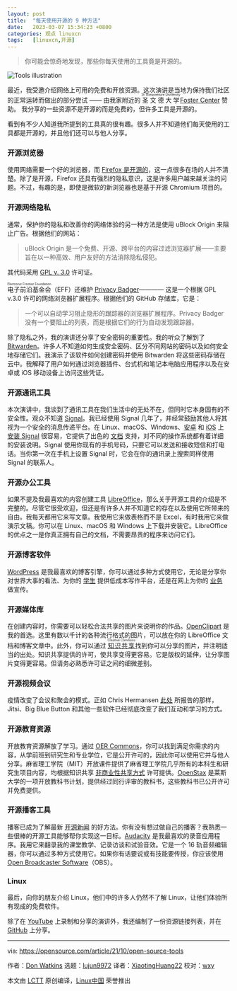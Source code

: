 ```yaml
---
layout: post
title:	"每天使用开源的 9 种方法"
date:	2023-03-07 15:34:23 +0800 
categories:	观点 linuxcn 
tags:	[linuxcn,开源]
---
```




> 
> 你可能会惊奇地发现，那些你每天使用的工具竟是开源的。
> 
> 
> 


![](/Asserts/Images//attachment/album/202303/07/153419u0nfxeogevozebfv.jpg "Tools illustration")


最近，我受邀介绍网络上可用的免费和开放资源。这次演讲是当地为保持我们社区的正常运转而做出的部分尝试 —— 由我家附近的 <ruby> 圣文德大学 <rt>  St. Bonaventure University </rt></ruby> [Foster Center](https://www.sbu.edu/academics/schools-at-sbu/school-of-business/foster-center-for-responsible-leadership/foster-center-events) 赞助。 我分享的一些资源不是开源的而是免费的，但许多工具是开源的。


看到有不少人知道我所提到的工具真的很有趣。很多人并不知道他们每天使用的工具都是开源的，并且他们还可以与他人分享。


### 开源浏览器


使用网络需要一个好的浏览器，而 [Firefox 是开源的](https://opensource.com/article/21/9/switch-to-firefox)，这一点很多在场的人并不清楚。除了是开源，Firefox 还具有强烈的隐私意识，这是许多用户越来越关注的问题。不过，有趣的是，即使是微软的新浏览器也是基于开源 Chromium 项目的。


### 开源网络隐私


通常，保护你的隐私和改善你的网络体验的另一种方法是使用 uBlock Origin 来阻止广告。根据他们的网站：



> 
> uBlock Origin 是一个免费、开源、跨平台的内容过滤浏览器扩展——主要旨在以一种高效、用户友好的方法消除隐私侵犯。
> 
> 
> 


其代码采用 [GPL v. 3.0](https://github.com/gorhill/uBlock) 许可证。


<ruby> 电子前沿基金会 <rt>  Electronic Frontier Foundation </rt></ruby>（EFF）还维护 [Privacy Badger](https://privacybadger.org/)———— 这是一个根据 GPL v.3.0 许可的网络浏览器扩展程序。根据他们的 GitHub 存储库，它是：



> 
> 一个可以自动学习阻止隐形的跟踪器的浏览器扩展程序。Privacy Badger 没有一个要阻止的列表，而是根据它们的行为自动发现跟踪器。
> 
> 
> 


除了隐私之外，我的演讲还分享了安全密码的重要性。我的听众了解到了 [Bitwarden](https://github.com/bitwarden)。许多人不知道如何生成安全密码、区分不同网站的密码以及如何安全地存储它们。我演示了该软件如何创建密码并使用 Bitwarden 将这些密码存储在云中。我解释了用户如何通过浏览器插件、台式机和笔记本电脑应用程序以及在安卓或 iOS 移动设备上访问这些凭证。


### 开源通讯工具


本次演讲中，我谈到了通讯工具在我们生活中的无处不在，但同时它本身固有的不安全性。观众不知道 [Signal](https://opensource.com/article/19/10/secure-private-messaging)。我已经使用 Signal 几年了，并经常鼓励其他人将其视为一个安全的消息传递平台。在 Linux、macOS、Windows、[安卓](https://play.google.com/store/apps/details?id=org.thoughtcrime.securesms&referrer=utm_source%3DOWS%26utm_medium%3DWeb%26utm_campaign%3DNav) 和 [iOS](https://apps.apple.com/us/app/signal-private-messenger/id874139669) 上 [安装 Signal](https://signal.org/download/) 很容易，它提供了出色的 [文档](https://support.signal.org/) 支持，对不同的操作系统都有着详细的安装说明。Signal 使用你现有的手机号码，只要它可以发送和接收短信和打电话。当你第一次在手机上设置 Signal 时，它会在你的通讯录上搜索同样使用 Signal 的联系人。


### 开源办公工具


如果不提及我最喜欢的内容创建工具 [LibreOffice](https://opensource.com/article/21/9/libreoffice-tips)，那么关于开源工具的介绍是不完整的。尽管它很受欢迎，但还是有许多人并不知道它的存在以及使用它所带来的自由。我每天都用它来写文章。我使用它来做表格而不是 Excel，有时我用它来做演示文稿。你可以在 Linux、macOS 和 Windows 上下载并安装它。LibreOffice 的优点之一是你真正拥有自己的文档，不需要昂贵的程序来访问它们。


### 开源博客软件


[WordPress](https://opensource.com/article/18/10/setting-wordpress-raspberry-pi) 是我最喜欢的博客引擎，你可以通过多种方式使用它，无论是分享你对世界大事的看法、为你的 [学生](https://opensource.com/article/20/4/wordpress-virtual-machine) 提供低成本写作平台，还是在网上为你的 [业务](https://opensource.com/article/21/3/wordpress-plugins-retail) 做宣传。


### 开源媒体库


在创建内容时，你需要可以轻松合法共享的图片来说明你的作品。[OpenClipart](https://openclipart.org/) 是我的首选。这里有数以千计的各种流行格式的图片，可以放在你的 LibreOffice 文档和博客文章中。此外，你可以通过 <ruby> <a href="https://search.creativecommons.org/">  知识共享 </a> <rt>  Creative Commons </rt></ruby> 找到你可以分享的图片，并注明适当的出处。知识共享提供的许可，使共享变得更容易。它是版权的延伸，让分享图片变得更容易。但请务必熟悉许可证之间的细微差别。


### 开源视频会议


疫情改变了会议和聚会的模式。正如 Chris Hermansen [此处](https://opensource.com/article/20/5/open-source-video-conferencing) 所报告的那样，Jitsi、Big Blue Button 和其他一些软件已经彻底改变了我们互动和学习的方式。


### 开源教育资源


开放教育资源解放了学习。通过 [OER Commons](https://www.oercommons.org/)，你可以找到满足你需求的内容，从学前班到研究生和专业学位，它是公开许可的，因此你可以使用它并与他人分享。麻省理工学院（MIT）开放课件提供了麻省理工学院几乎所有的本科生和研究生项目内容，均根据知识共享 [非商业性共享方式](https://ocw.mit.edu/help/faq-cite-ocw-content/) 许可提供。[OpenStax](https://openstax.org/) 是莱斯大学的一项开放教科书计划，提供经过同行评审的教科书，这些教科书已公开许可并免费提供。


### 开源播客工具


播客已成为了解最新 [开源新闻](https://opensource.com/article/19/10/linux-podcasts-Jupiter-Broadcasting) 的好方法。你有没有想过做自己的播客？我熟悉一些很棒的开源工具能够帮你实现这一目标。[Audacity](https://opensource.com/article/20/4/audacity) 是我最喜欢的录音应用程序。我用它来翻录我的课堂教学、记录访谈和试验音效。它是一个 16 轨音频编辑器，你可以通过多种方式使用它。如果你有话要说或有技能要传授，你应该使用 [Open Broadcaster Software](https://opensource.com/article/20/4/open-source-live-stream)（OBS）。


### Linux


最后，向你的朋友介绍 Linux，他们中的许多人仍然不了解 Linux，让他们体验所有现成的免费软件。


除了在 [YouTube](https://youtu.be/aUgaYtN_sUU) 上录制和分享的演讲外，我还编制了一份资源链接列表，并在 [GitHub](https://github.com/donwatkins/Presentations/blob/master/fostercenter.md) 上分享。




---


via: <https://opensource.com/article/21/10/open-source-tools>


作者：[Don Watkins](https://opensource.com/users/don-watkins) 选题：[lujun9972](https://github.com/lujun9972) 译者：[XiaotingHuang22](https://github.com/XiaotingHuang22) 校对：[wxy](https://github.com/wxy)


本文由 [LCTT](https://github.com/LCTT/TranslateProject) 原创编译，[Linux中国](https://linux.cn/) 荣誉推出
